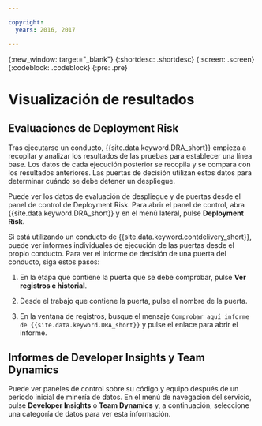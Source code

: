 ```yaml
---

copyright:
  years: 2016, 2017

---
```


{:new_window: target="_blank"}
{:shortdesc: .shortdesc}
{:screen: .screen}
{:codeblock: .codeblock}
{:pre: .pre}

# Visualización de resultados

## Evaluaciones de Deployment Risk

Tras ejecutarse un conducto, {{site.data.keyword.DRA_short}} empieza a recopilar y analizar los resultados de las pruebas para establecer una línea base. Los datos de cada ejecución posterior se recopila y se compara con los resultados anteriores. Las puertas de decisión utilizan estos datos para determinar cuándo se debe detener un despliegue. 

Puede ver los datos de evaluación de despliegue y de puertas desde el panel de control de Deployment Risk. Para abrir el panel de control, abra {{site.data.keyword.DRA_short}} y en el menú lateral, pulse **Deployment Risk**.

Si está utilizando un conducto de {{site.data.keyword.contdelivery_short}}, puede ver informes individuales de ejecución de las puertas desde el propio conducto. Para ver el informe de decisión de una puerta del conducto, siga estos pasos:

1. En la etapa que contiene la puerta que se debe comprobar, pulse **Ver registros e historial**.

2. Desde el trabajo que contiene la puerta, pulse el nombre de la puerta.

3. En la ventana de registros, busque el mensaje `Comprobar aquí informe de {{site.data.keyword.DRA_short}}` y pulse el enlace para abrir el informe.

## Informes de Developer Insights y Team Dynamics

Puede ver paneles de control sobre su código y equipo después de un periodo inicial de minería de datos. En el menú de navegación del servicio, pulse **Developer Insights** o **Team Dynamics** y, a continuación, seleccione una categoría de datos para ver esta información.

